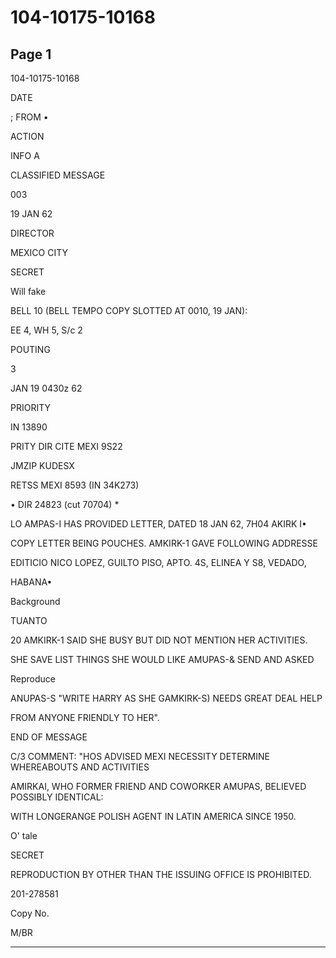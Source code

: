 # 104-10175-10168

## Page 1

104-10175-10168

DATE

; FROM •

ACTION

INFO A

CLASSIFIED MESSAGE

003

19 JAN 62

DIRECTOR

MEXICO CITY

SECRET

Will fake

BELL 10 (BELL TEMPO COPY SLOTTED AT 0010, 19 JAN):

EE 4, WH 5, S/c 2

POUTING

3

JAN 19 0430z 62

PRIORITY

IN 13890

PRITY DIR CITE MEXI 9S22

JMZIP KUDESX

RETSS MEXI 8593 (IN 34K273)

• DIR 24823 (cut 70704) *

LO AMPAS-I HAS PROVIDED LETTER, DATED 18 JAN 62, 7H04 AKIRK I•

COPY LETTER BEING POUCHES. AMKIRK-1 GAVE FOLLOWING ADDRESSE

EDITICIO NICO LOPEZ, GUILTO PISO, APTO. 4S, ELINEA Y S8, VEDADO,

HABANA•

Background

TUANTO

20 AMKIRK-1 SAID SHE BUSY BUT DID NOT MENTION HER ACTIVITIES.

SHE SAVE LIST THINGS SHE WOULD LIKE AMUPAS-& SEND AND ASKED

Reproduce

ANUPAS-S "WRITE HARRY AS SHE GAMKIRK-S) NEEDS GREAT DEAL HELP

FROM ANYONE FRIENDLY TO HER".

END OF MESSAGE

C/3 COMMENT: "HOS ADVISED MEXI NECESSITY DETERMINE WHEREABOUTS AND ACTIVITIES

AMIRKAI, WHO FORMER FRIEND AND COWORKER AMUPAS, BELIEVED POSSIBLY IDENTICAL:

WITH LONGERANGE POLISH AGENT IN LATIN AMERICA SINCE 1950.

O' tale

SECRET

REPRODUCTION BY OTHER THAN THE ISSUING OFFICE IS PROHIBITED.

201-278581

Copy No.

M/BR

---

